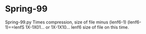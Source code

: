 # Spring-99
Spring-99.py
Times compression, size of  file minus (lenf6-1) (lenf6-1)==lenfS 1X-1X01... or 1X-1X10... lenf6 size of file on this time.
